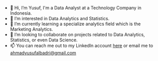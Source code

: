 - 👋 Hi, I’m Yusuf, I'm a Data Analyst at a Technology Company in Indonesia.
- 👀 I’m interested in Data Analytics and Statistics.
- 🌱 I’m currently learning a specialize analytics field which is the Marketing Analytics.
- 💞️ I’m looking to collaborate on projects related to Data Analytics, Statistics, or even Data Science.
- 📫 You can reach me out to my LinkedIn account [here](https://www.linkedin.com/in/ahmad-yusuf-a-ab5696130/) or email me to ahmadyusufalbadri@gmail.com

<!---
ayusufalba25/ayusufalba25 is a ✨ special ✨ repository because its `README.md` (this file) appears on your GitHub profile.
You can click the Preview link to take a look at your changes.
--->
